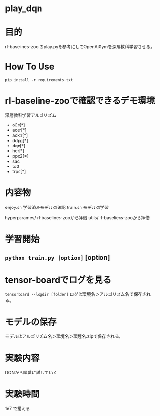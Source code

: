# play_dqn


# 目的
rl-baselines-zoo
のplay.pyを参考にしてOpenAiGymを深層教科学習させる。

# How To Use

`pip install -r requirements.txt`


# rl-baseline-zooで確認できるデモ環境

深層教科学習アルゴリズム
- a2c[*]
- acer[*]
- acktr[*]
- ddpg[*]
- dqn[*]
- her[*]
- ppo2[*]
- sac
- td3
- trpo[*]

# 内容物
enjoy.sh 学習済みモデルの確認
train.sh モデルの学習

hyperparames/ rl-baselines-zooから拝借
utils/ rl-baseliens-zooから拝借

# 学習開始
`python train.py [option]`
[option]
- 


# tensor-boardでログを見る
`tensorboard --logdir [folder]`
ログは環境名＞アルゴリズム名で保存される。

# モデルの保存
モデルはアルゴリズム名＞環境名＞環境名.zipで保存される。

# 実験内容
DQNから順番に試していく

# 実験時間

1e7
で揃える


